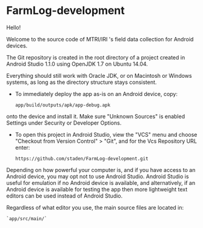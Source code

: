 # FarmLog-development


Hello!

Welcome to the source code of MTRI/IRI 's field data collection
for Android devices.

The Git repository is created in the root directory of a project
created in Android Studio 1.1.0 using OpenJDK 1.7 on Ubuntu 14.04.

Everything should still work with Oracle JDK, or on Macintosh or 
Windows systems, as long as the directory structure stays 
consistent.

  * To immediately deploy the app as-is on an Android device, copy:

	`app/build/outputs/apk/app-debug.apk`

   onto the device and install it. Make sure "Unknown Sources" is
enabled Settings under Security or Developer Options.

  * To open this project in Android Studio, view the "VCS" menu and
choose "Checkout from Version Control" > "Git", and for the Vcs
Repository URL enter:

	`https://github.com/staden/FarmLog-development.git`

Depending on how powerful your computer is, and if you have
access to an Android device, you may opt not to use Android 
Studio. Android Studio is useful for emulation if no Android 
device is available, and alternatively, if an Android device is 
available for testing the app then more lightweight text editors 
can be used instead of Android Studio. 

Regardless of what editor you use, the main source files are
located in:

	`app/src/main/`
